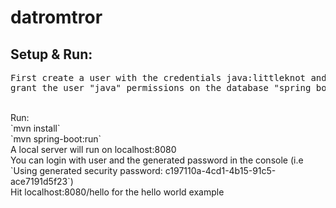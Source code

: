 # datromtror

## Setup & Run:

<pre>
First create a user with the credentials java:littleknot and a database with the name spring_boot,
grant the user "java" permissions on the database "spring_boot".
</pre>
</br>
Run:
</br>
`mvn install`
</br>
`mvn spring-boot:run`
</br>
A local server will run on localhost:8080
</br>
You can login with user and the generated password in the console (i.e `Using generated security password: c197110a-4cd1-4b15-91c5-ace7191d5f23`)
</br>
Hit localhost:8080/hello for the hello world example
